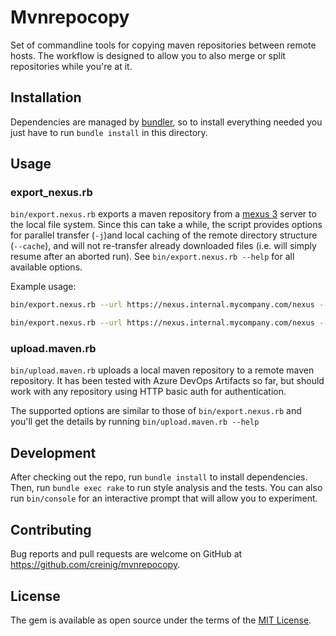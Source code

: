 # Mvnrepocopy

Set of commandline tools for copying maven repositories between remote hosts. The workflow is designed to allow you to also merge or split repositories while you're at it.

## Installation

Dependencies are managed by [bundler](https://bundler.io), so to install everything needed you just have to run `bundle install` in this directory.

## Usage

### export_nexus.rb

`bin/export.nexus.rb` exports a maven repository from a [mexus 3](https://www.sonatype.com/products/sonatype-nexus-repository) server to the local file system.
Since this can take a while, the script provides options for parallel transfer (`-j`)and local caching of the remote directory structure (`--cache`), and will
not re-transfer already downloaded files (i.e. will simply resume after an aborted run). See `bin/export.nexus.rb --help` for all available options.

Example usage:

```bash
bin/export.nexus.rb --url https://nexus.internal.mycompany.com/nexus --repo public -j 8 --cache

bin/export.nexus.rb --url https://nexus.internal.mycompany.com/nexus --repo thirdparty -j 8 --cache --filter org/apache/commons-lang3
```

### upload.maven.rb

`bin/upload.maven.rb` uploads a local maven repository to a remote maven repository. It has been tested with Azure DevOps Artifacts so far, but should work with 
any repository using HTTP basic auth for authentication.

The supported options are similar to those of `bin/export.nexus.rb` and you'll get the details by running `bin/upload.maven.rb --help`

## Development

After checking out the repo, run `bundle install` to install dependencies. Then, run `bundle exec rake` to run style analysis and the tests. You can also run `bin/console` for an interactive prompt that will allow you to experiment.

## Contributing

Bug reports and pull requests are welcome on GitHub at https://github.com/creinig/mvnrepocopy.

## License

The gem is available as open source under the terms of the [MIT License](https://opensource.org/licenses/MIT).
